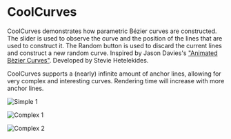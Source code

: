 CoolCurves
==========

CoolCurves demonstrates how parametric Bézier curves are constructed. The slider is used to observe the curve and the position of the lines that are used to construct it. The Random button is used to discard the current lines and construct a new random curve. Inspired by Jason Davies's ["Animated Bèzier Curves"](http://www.jasondavies.com/animated-bezier/). Developed by Stevie Hetelekides.

CoolCurves supports a (nearly) infinite amount of anchor lines, allowing for very complex and interesting curves. Rendering time will increase with more anchor lines.

![Simple 1](http://i.imgur.com/TCf3vdG.png)

![Complex 1](http://i.imgur.com/HH5aXl5.png)

![Complex 2](http://i.imgur.com/wiVEhZW.png)
